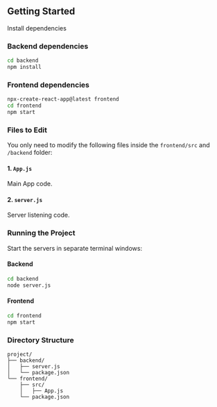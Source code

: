 ## Getting Started

Install dependencies

### Backend dependencies
```bash
cd backend
npm install
```

### Frontend dependencies
```bash
npx-create-react-app@latest frontend
cd frontend
npm start
```

### Files to Edit

You only need to modify the following files inside the `frontend/src` and `/backend` folder:

#### 1. `App.js`

Main App code.

#### 2. `server.js`

Server listening code.


### Running the Project

Start the servers in separate terminal windows:

#### Backend
```bash
cd backend
node server.js
```

#### Frontend
```bash
cd frontend
npm start
```

### Directory Structure

```text
project/
├── backend/
│   ├── server.js
│   └── package.json
└── frontend/
    ├── src/
    │   ├── App.js
    └── package.json
```
